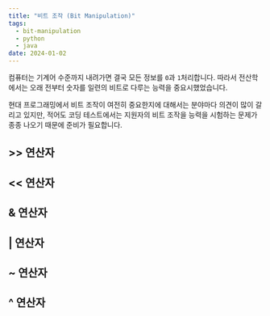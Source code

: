 ```yaml
---
title: "비트 조작 (Bit Manipulation)"
tags:
  - bit-manipulation
  - python
  - java
date: 2024-01-02
---
```


컴퓨터는 기계어 수준까지 내려가면 결국 모든 정보를 `0`과 `1`처리합니다.
따라서 전산학에서는 오래 전부터 숫자를 일련의 비트로 다루는 능력을 중요시했었습니다.

현대 프로그래밍에서 비트 조작이 여전히 중요한지에 대해서는 분야마다 의견이 많이 갈리고 있지만,
적어도 코딩 테스트에서는 지원자의 비트 조작을 능력을 시험하는 문제가 종종 나오기 때문에 준비가 필요합니다.

## >> 연산자

## << 연산자

## & 연산자

## | 연산자

## ~ 연산자

## ^ 연산자
